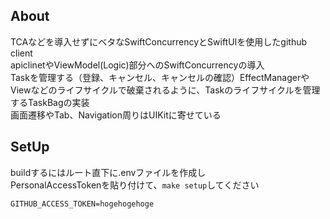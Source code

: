 ## About
TCAなどを導入せずにベタなSwiftConcurrencyとSwiftUIを使用したgithub client<br>
apiclinetやViewModel(Logic)部分へのSwiftConcurrencyの導入<br>
Taskを管理する（登録、キャンセル、キャンセルの確認）EffectManagerや<br>
Viewなどのライフサイクルで破棄されるように、Taskのライフサイクルを管理するTaskBagの実装<br>
画面遷移やTab、Navigation周りはUIKitに寄せている
## SetUp
buildするにはルート直下に.envファイルを作成し<br>
PersonalAccessTokenを貼り付けて、`make setup`してください
```
GITHUB_ACCESS_TOKEN=hogehogehoge
```
